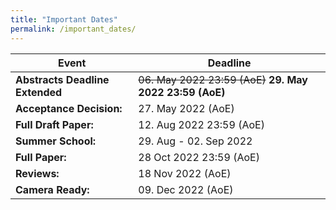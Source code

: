 ```yaml
---
title: "Important Dates"
permalink: /important_dates/
---
```


| Event | Deadline |
| -- | -- |
| **Abstracts Deadline Extended** | ~~06. May 2022 23:59 (AoE)~~  **29. May 2022 23:59 (AoE)**</font>|
| **Acceptance Decision:** | 27. May 2022 (AoE) |
| **Full Draft Paper:** | 12. Aug 2022 23:59 (AoE) |
| **Summer School:** | 29. Aug - 02. Sep 2022 |
| **Full Paper:** | 28 Oct 2022 23:59 (AoE) |
| **Reviews:** | 18 Nov 2022 (AoE) |
| **Camera Ready:** | 09. Dec 2022 (AoE) |
